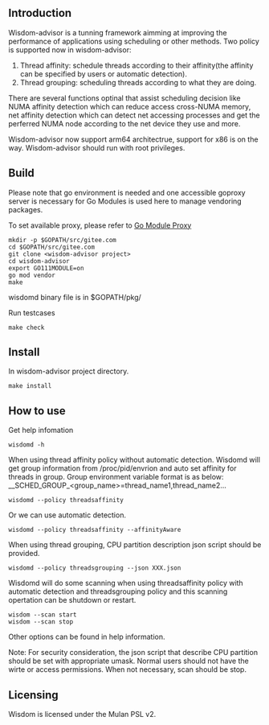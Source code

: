 ## Introduction
Wisdom-advisor is a tunning framework aimming at improving the performance of applications using scheduling or
other methods.
Two policy is supported now in wisdom-advisor:
1. Thread affinity: schedule threads according to their affinity(the affinity can be specified by users or automatic detection).
2. Thread grouping: scheduling threads according to what they are doing.

There are several functions optinal that assist scheduling decision like NUMA affinity detection which can
reduce access cross-NUMA memory, net affinity detection which can detect net accessing processes
and get the perferred NUMA node according to the net device they use and more.

Wisdom-advisor now support arm64 architectrue, support for x86 is on the way.
Wisdom-advisor should run with root privileges.
## Build
Please note that go environment is needed and one accessible goproxy server is necessary for Go Modules is used here to manage vendoring packages.

To set available proxy, please refer to [Go Module Proxy](https://proxy.golang.org)
```
mkdir -p $GOPATH/src/gitee.com
cd $GOPATH/src/gitee.com
git clone <wisdom-advisor project>
cd wisdom-advisor
export GO111MODULE=on
go mod vendor
make
```
wisdomd binary file is in $GOPATH/pkg/

Run testcases
```
make check
```
## Install
In wisdom-advisor project directory.
```
make install
```
## How to use
Get help infomation
```
wisdomd -h
```
When using thread affinity policy without automatic detection. Wisdomd will get group information from /proc/pid/envrion
and auto set affinity for threads in group. Group environment variable format is as below:
\_\_SCHED\_GROUP\_\<group\_name\>=thread\_name1,thread\_name2...
```
wisdomd --policy threadsaffinity 
```
Or we can use automatic detection.
```
wisdomd --policy threadsaffinity --affinityAware
```
When using thread grouping, CPU partition description json script should be provided.
```
wisdomd --policy threadsgrouping --json XXX.json
```
Wisdomd will do some scanning when using threadsaffinity policy with automatic detection and threadsgrouping policy and
this scanning opertation can be shutdown or restart.
```
wisdom --scan start
wisdom --scan stop
```
Other options can be found in help information.

Note: 
For security consideration, the json script that describe CPU partition should be set with appropriate umask.
Normal users should not have the wirte or access permissions.
When not necessary, scan should be stop.
## Licensing
Wisdom is licensed under the Mulan PSL v2.
